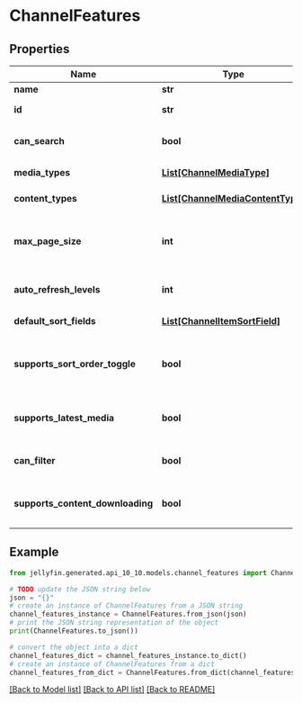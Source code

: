 # ChannelFeatures


## Properties

Name | Type | Description | Notes
------------ | ------------- | ------------- | -------------
**name** | **str** | Gets or sets the name. | [optional] 
**id** | **str** | Gets or sets the identifier. | [optional] 
**can_search** | **bool** | Gets or sets a value indicating whether this instance can search. | [optional] 
**media_types** | [**List[ChannelMediaType]**](ChannelMediaType.md) | Gets or sets the media types. | [optional] 
**content_types** | [**List[ChannelMediaContentType]**](ChannelMediaContentType.md) | Gets or sets the content types. | [optional] 
**max_page_size** | **int** | Gets or sets the maximum number of records the channel allows retrieving at a time. | [optional] 
**auto_refresh_levels** | **int** | Gets or sets the automatic refresh levels. | [optional] 
**default_sort_fields** | [**List[ChannelItemSortField]**](ChannelItemSortField.md) | Gets or sets the default sort orders. | [optional] 
**supports_sort_order_toggle** | **bool** | Gets or sets a value indicating whether a sort ascending/descending toggle is supported. | [optional] 
**supports_latest_media** | **bool** | Gets or sets a value indicating whether [supports latest media]. | [optional] 
**can_filter** | **bool** | Gets or sets a value indicating whether this instance can filter. | [optional] 
**supports_content_downloading** | **bool** | Gets or sets a value indicating whether [supports content downloading]. | [optional] 

## Example

```python
from jellyfin.generated.api_10_10.models.channel_features import ChannelFeatures

# TODO update the JSON string below
json = "{}"
# create an instance of ChannelFeatures from a JSON string
channel_features_instance = ChannelFeatures.from_json(json)
# print the JSON string representation of the object
print(ChannelFeatures.to_json())

# convert the object into a dict
channel_features_dict = channel_features_instance.to_dict()
# create an instance of ChannelFeatures from a dict
channel_features_from_dict = ChannelFeatures.from_dict(channel_features_dict)
```
[[Back to Model list]](README.md#documentation-for-models) [[Back to API list]](README.md#documentation-for-api-endpoints) [[Back to README]](README.md)


